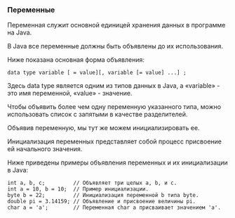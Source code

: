 ### Переменные

Переменная служит основной единицей хранения данных в программе нa Java.

В Java все переменные должны быть объявлены до их использования.

Ниже показана основная форма объявления:

    data type variable [ = value][, variable [= value] ...] ;

Здесь data type является одним из типов данных в Java, а «variable» - это
имя переменной, «value» - значение.

Чтобы объявить более чем одну переменную указанного типа, можно использовать
список с запятыми в качестве разделителей.

Объявив переменную, мы тут же можем инициализировать ее.

Инициализация переменных представляет собой процесс присвоение ей начального значения.

Ниже приведены примеры объявления переменных и их инициализации в Java:

    int a, b, c;         // Объявляет три целых a, b, и c.
    int a = 10, b = 10;  // Пример инициализации.
    byte b = 22;         // Инициализация переменной b типа byte.
    double pi = 3.14159; // Объявление и присвоение величины pi.
    char a = 'a';        // Переменная char a присваивает значением 'a'.

